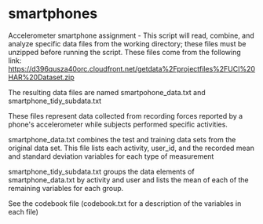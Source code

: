  # smartphones
Accelerometer smartphone assignment - 
This script will read, combine, and analyze specific data files from the working directory; these files must be unzipped before running the script. These files come from the following link:
https://d396qusza40orc.cloudfront.net/getdata%2Fprojectfiles%2FUCI%20HAR%20Dataset.zip 

The resulting data files are named smartpohone_data.txt and smartphone_tidy_subdata.txt

These files represent data collected from recording forces reported by a phone's accelerometer while subjects performed specific activities.  

smartphone_data.txt combines the test and training data sets from the original data set.  This file lists each activity, user_id, and the recorded mean and standard deviation variables for each type of measurement

smartphone_tidy_subdata.txt groups the data elements of smartphone_data.txt by activity and user and lists the mean of each of the remaining variables for each group.

See the codebook file (codebook.txt for a description of the variables in each file)
